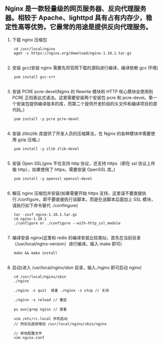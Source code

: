 ## Nginx 是一款轻量级的**网页服务器、反向代理服务器**。相较于 Apache、lighttpd 具有占有内存少，稳定性高等优势。它最常的用途是提供反向代理服务。

1. 下载 nginx 压缩包
```shell
    cd /usr/local/nginx
    wget -c https://nginx.org/download/nginx-1.10.1.tar.gz
```

<div style="margin-top: 30px"/>

2. 安装 gcc(安装 nginx 需要先将官网下载的源码进行编译，编译依赖 gcc 环境)
```shell
    yum install gcc-c++
```

<div style="margin-top: 30px"/>

3. 安装 PCRE pcre-devel(Nginx 的 Rewrite 模块和 HTTP 核心模块会使用到 PCRE 正则表达式语法。这里需要安装两个安装包 pcre 和 pcre-devel。第一个安装包提供编译版本的库，而第二个提供开发阶段的头文件和编译项目的源代码。)
```shell
    yum install -y pcre pcre-devel
```

<div style="margin-top: 30px"/>

4. 安装 zlib(zlib 库提供了开发人员的压缩算法，在 Nginx 的各种模块中需要使用 gzip 压缩。)
```shell
    yum install -y zlib zlib-devel
```

<div style="margin-top: 30px"/>

5. 安装 Open SSL(ginx 不仅支持 http 协议，还支持 https（即在 ssl 协议上传输 http），如果使用了 https，需要安装 OpenSSL 库。)
```shell
    yum install -y openssl openssl-devel
```

<div style="margin-top: 30px"/>

6. 解压 nginx 压缩包并安装(如果需要开始 https 支持，这里请不要直接执行./configure，即不要直接执行该脚本，而是在该脚本后面加上 SSL 模块，请执行如下命令替代 ./confingure)
```shell
    tar -zxvf nginx-1.10.1.tar.gz
    cd nginx-1.10.1
    ./configure or ./configure --with-http_ssl_module
```

<div style="margin-top: 30px"/>

7. 编译安装 nginx(这里和 redis 的编译安装比较类似，首先在当前目录（/usr/local/nginx-version）进行编译。输入 make 即可)
```shell
    make && make install
```

<div style="margin-top: 30px"/>

8. 启动(进入 /usr/local/nginx/sbin 目录，输入./nginx 即可启动 nginx)
```shell
    cd /usr/local/nginx/sbin
    ./nginx

    ./nginx -s quit  或者 ./nginx -s stop // 关闭

    ./nginx -s reload // 重启

    ps aux|grep nginx // 查看

    vim /etc/rc.local 开机启动
    // 然后在底部增加 /usr/local/nginx/sbin/nginx

    // 修改配置文件
    vim nginx.conf
```

<div style="margin-top: 30px"/>